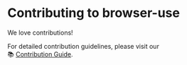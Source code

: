 # Contributing to browser-use

We love contributions!

For detailed contribution guidelines, please visit our  
📚 [Contribution Guide](https://docs.browser-use.com/development/contribution-guide).
